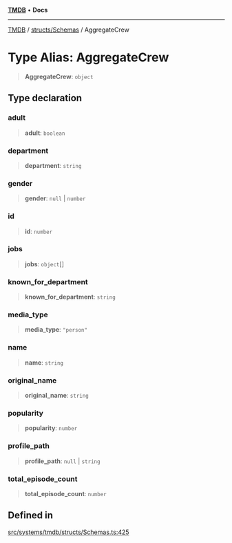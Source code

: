 [**TMDB**](../../../README.md) • **Docs**

***

[TMDB](../../../README.md) / [structs/Schemas](../README.md) / AggregateCrew

# Type Alias: AggregateCrew

> **AggregateCrew**: `object`

## Type declaration

### adult

> **adult**: `boolean`

### department

> **department**: `string`

### gender

> **gender**: `null` \| `number`

### id

> **id**: `number`

### jobs

> **jobs**: `object`[]

### known\_for\_department

> **known\_for\_department**: `string`

### media\_type

> **media\_type**: `"person"`

### name

> **name**: `string`

### original\_name

> **original\_name**: `string`

### popularity

> **popularity**: `number`

### profile\_path

> **profile\_path**: `null` \| `string`

### total\_episode\_count

> **total\_episode\_count**: `number`

## Defined in

[src/systems/tmdb/structs/Schemas.ts:425](https://github.com/Norviah/media-hub/blob/65ee01fce9c30692d28d2f4e608ea7f18b4d7381/src/systems/tmdb/structs/Schemas.ts#L425)
